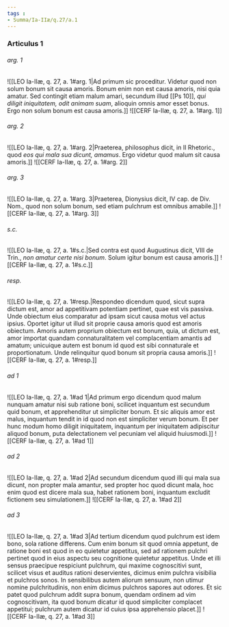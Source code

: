 ```yaml
---
tags : 
- Summa/Ia-IIæ/q.27/a.1
---
```


### Articulus 1

###### arg. 1
![[LEO Ia-IIæ, q. 27, a. 1#arg. 1|Ad primum sic proceditur. Videtur quod non solum bonum sit causa amoris. Bonum enim non est causa amoris, nisi quia amatur. Sed contingit etiam malum amari, secundum illud [[Ps 10]], *qui diligit iniquitatem, odit animam suam*, alioquin omnis amor esset bonus. Ergo non solum bonum est causa amoris.]]
![[CERF Ia-IIæ, q. 27, a. 1#arg. 1]]

###### arg. 2
![[LEO Ia-IIæ, q. 27, a. 1#arg. 2|Praeterea, philosophus dicit, in II Rhetoric., quod *eos qui mala sua dicunt, amamus*. Ergo videtur quod malum sit causa amoris.]]
![[CERF Ia-IIæ, q. 27, a. 1#arg. 2]]

###### arg. 3
![[LEO Ia-IIæ, q. 27, a. 1#arg. 3|Praeterea, Dionysius dicit, IV cap. de Div. Nom., quod non solum bonum, sed etiam pulchrum est omnibus amabile.]]
![[CERF Ia-IIæ, q. 27, a. 1#arg. 3]]

###### s.c.
![[LEO Ia-IIæ, q. 27, a. 1#s.c.|Sed contra est quod Augustinus dicit, VIII de Trin., *non amatur certe nisi bonum*. Solum igitur bonum est causa amoris.]]
![[CERF Ia-IIæ, q. 27, a. 1#s.c.]]

###### resp.
![[LEO Ia-IIæ, q. 27, a. 1#resp.|Respondeo dicendum quod, sicut supra dictum est, amor ad appetitivam potentiam pertinet, quae est vis passiva. Unde obiectum eius comparatur ad ipsam sicut causa motus vel actus ipsius. Oportet igitur ut illud sit proprie causa amoris quod est amoris obiectum. Amoris autem proprium obiectum est bonum, quia, ut dictum est, amor importat quandam connaturalitatem vel complacentiam amantis ad amatum; unicuique autem est bonum id quod est sibi connaturale et proportionatum. Unde relinquitur quod bonum sit propria causa amoris.]]
![[CERF Ia-IIæ, q. 27, a. 1#resp.]]

###### ad 1
![[LEO Ia-IIæ, q. 27, a. 1#ad 1|Ad primum ergo dicendum quod malum nunquam amatur nisi sub ratione boni, scilicet inquantum est secundum quid bonum, et apprehenditur ut simpliciter bonum. Et sic aliquis amor est malus, inquantum tendit in id quod non est simpliciter verum bonum. Et per hunc modum homo diligit iniquitatem, inquantum per iniquitatem adipiscitur aliquod bonum, puta delectationem vel pecuniam vel aliquid huiusmodi.]]
![[CERF Ia-IIæ, q. 27, a. 1#ad 1]]

###### ad 2
![[LEO Ia-IIæ, q. 27, a. 1#ad 2|Ad secundum dicendum quod illi qui mala sua dicunt, non propter mala amantur, sed propter hoc quod dicunt mala, hoc enim quod est dicere mala sua, habet rationem boni, inquantum excludit fictionem seu simulationem.]]
![[CERF Ia-IIæ, q. 27, a. 1#ad 2]]

###### ad 3
![[LEO Ia-IIæ, q. 27, a. 1#ad 3|Ad tertium dicendum quod pulchrum est idem bono, sola ratione differens. Cum enim bonum sit quod omnia appetunt, de ratione boni est quod in eo quietetur appetitus, sed ad rationem pulchri pertinet quod in eius aspectu seu cognitione quietetur appetitus. Unde et illi sensus praecipue respiciunt pulchrum, qui maxime cognoscitivi sunt, scilicet visus et auditus rationi deservientes, dicimus enim pulchra visibilia et pulchros sonos. In sensibilibus autem aliorum sensuum, non utimur nomine pulchritudinis, non enim dicimus pulchros sapores aut odores. Et sic patet quod pulchrum addit supra bonum, quendam ordinem ad vim cognoscitivam, ita quod bonum dicatur id quod simpliciter complacet appetitui; pulchrum autem dicatur id cuius ipsa apprehensio placet.]]
![[CERF Ia-IIæ, q. 27, a. 1#ad 3]]

